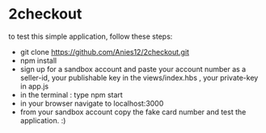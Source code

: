 # 2checkout

to test this simple application, follow these steps:
- git clone https://github.com/Anies12/2checkout.git
- npm install
- sign up for a sandbox account and paste your account number as a seller-id, your publishable key in the views/index.hbs , your private-key in app.js
- in the terminal : type npm start
- in your browser navigate to localhost:3000 
- from your sandbox account copy the fake card number and test the application. :)
